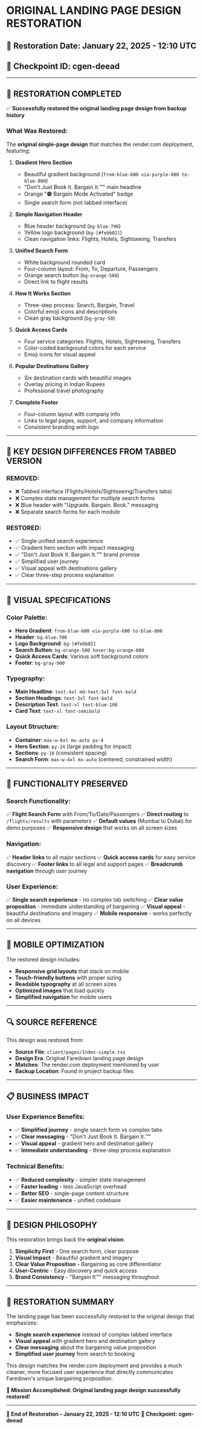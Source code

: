 # ORIGINAL LANDING PAGE DESIGN RESTORATION
## 📅 Restoration Date: January 22, 2025 - 12:10 UTC
## 🔖 Checkpoint ID: cgen-deead

---

## 🎯 RESTORATION COMPLETED

✅ **Successfully restored the original landing page design from backup history**

### What Was Restored:

The **original single-page design** that matches the render.com deployment, featuring:

1. **Gradient Hero Section**
   - Beautiful gradient background (`from-blue-600 via-purple-600 to-blue-800`)
   - "Don't Just Book It. Bargain It.™" main headline
   - Orange "🟠 Bargain Mode Activated" badge
   - Single search form (not tabbed interface)

2. **Simple Navigation Header**
   - Blue header background (`bg-blue-700`)
   - Yellow logo background (`bg-[#febb02]`)
   - Clean navigation links: Flights, Hotels, Sightseeing, Transfers

3. **Unified Search Form**
   - White background rounded card
   - Four-column layout: From, To, Departure, Passengers
   - Orange search button (`bg-orange-500`)
   - Direct link to flight results

4. **How It Works Section**
   - Three-step process: Search, Bargain, Travel
   - Colorful emoji icons and descriptions
   - Clean gray background (`bg-gray-50`)

5. **Quick Access Cards**
   - Four service categories: Flights, Hotels, Sightseeing, Transfers
   - Color-coded background colors for each service
   - Emoji icons for visual appeal

6. **Popular Destinations Gallery**
   - Six destination cards with beautiful images
   - Overlay pricing in Indian Rupees
   - Professional travel photography

7. **Complete Footer**
   - Four-column layout with company info
   - Links to legal pages, support, and company information
   - Consistent branding with logo

---

## 🔧 KEY DESIGN DIFFERENCES FROM TABBED VERSION

### REMOVED:
- ❌ Tabbed interface (Flights/Hotels/Sightseeing/Transfers tabs)
- ❌ Complex state management for multiple search forms
- ❌ Blue header with "Upgrade. Bargain. Book." messaging
- ❌ Separate search forms for each module

### RESTORED:
- ✅ Single unified search experience
- ✅ Gradient hero section with impact messaging
- ✅ "Don't Just Book It. Bargain It.™" brand promise
- ✅ Simplified user journey
- ✅ Visual appeal with destinations gallery
- ✅ Clear three-step process explanation

---

## 🎨 VISUAL SPECIFICATIONS

### Color Palette:
- **Hero Gradient**: `from-blue-600 via-purple-600 to-blue-800`
- **Header**: `bg-blue-700` 
- **Logo Background**: `bg-[#febb02]`
- **Search Button**: `bg-orange-500 hover:bg-orange-600`
- **Quick Access Cards**: Various soft background colors
- **Footer**: `bg-gray-900`

### Typography:
- **Main Headline**: `text-4xl md:text-5xl font-bold`
- **Section Headings**: `text-3xl font-bold`
- **Description Text**: `text-xl text-blue-100`
- **Card Text**: `text-xl font-semibold`

### Layout Structure:
- **Container**: `max-w-6xl mx-auto px-4`
- **Hero Section**: `py-24` (large padding for impact)
- **Sections**: `py-16` (consistent spacing)
- **Search Form**: `max-w-4xl mx-auto` (centered, constrained width)

---

## 🚀 FUNCTIONALITY PRESERVED

### Search Functionality:
✅ **Flight Search Form** with From/To/Date/Passengers
✅ **Direct routing** to `/flights/results` with parameters
✅ **Default values** (Mumbai to Dubai) for demo purposes
✅ **Responsive design** that works on all screen sizes

### Navigation:
✅ **Header links** to all major sections
✅ **Quick access cards** for easy service discovery
✅ **Footer links** to all legal and support pages
✅ **Breadcrumb navigation** through user journey

### User Experience:
✅ **Single search experience** - no complex tab switching
✅ **Clear value proposition** - immediate understanding of bargaining
✅ **Visual appeal** - beautiful destinations and imagery
✅ **Mobile responsive** - works perfectly on all devices

---

## 📱 MOBILE OPTIMIZATION

The restored design includes:
- **Responsive grid layouts** that stack on mobile
- **Touch-friendly buttons** with proper sizing
- **Readable typography** at all screen sizes
- **Optimized images** that load quickly
- **Simplified navigation** for mobile users

---

## 🔍 SOURCE REFERENCE

This design was restored from:
- **Source File**: `client/pages/Index-simple.tsx`
- **Design Era**: Original Faredown landing page design
- **Matches**: The render.com deployment mentioned by user
- **Backup Location**: Found in project backup files

---

## 📋 BUSINESS IMPACT

### User Experience Benefits:
- ✅ **Simplified journey** - single search form vs complex tabs
- ✅ **Clear messaging** - "Don't Just Book It. Bargain It.™"
- ✅ **Visual appeal** - gradient hero and destination gallery
- ✅ **Immediate understanding** - three-step process explanation

### Technical Benefits:
- ✅ **Reduced complexity** - simpler state management
- ✅ **Faster loading** - less JavaScript overhead
- ✅ **Better SEO** - single-page content structure
- ✅ **Easier maintenance** - unified codebase

---

## 🎯 DESIGN PHILOSOPHY

This restoration brings back the **original vision**:

1. **Simplicity First** - One search form, clear purpose
2. **Visual Impact** - Beautiful gradient and imagery
3. **Clear Value Proposition** - Bargaining as core differentiator
4. **User-Centric** - Easy discovery and quick access
5. **Brand Consistency** - "Bargain It™" messaging throughout

---

## 📝 RESTORATION SUMMARY

The landing page has been successfully restored to the original design that emphasizes:
- **Single search experience** instead of complex tabbed interface
- **Visual appeal** with gradient hero and destination gallery  
- **Clear messaging** about the bargaining value proposition
- **Simplified user journey** from search to booking

This design matches the render.com deployment and provides a much cleaner, more focused user experience that directly communicates Faredown's unique bargaining proposition.

**🎯 Mission Accomplished: Original landing page design successfully restored!**

---

**📝 End of Restoration - January 22, 2025 - 12:10 UTC**
**🔖 Checkpoint: cgen-deead**
